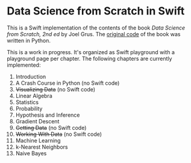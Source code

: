 # Data Science from Scratch in Swift

This is a Swift implementation of the contents of the book *Data Science from Scratch, 2nd ed* by Joel Grus. The [original code](https://github.com/joelgrus/data-science-from-scratch) of the book was written in Python.

This is a work in progress. It's organized as Swift playground with a playground page per chapter. The following chapters are currently implemented:

1. Introduction
2. A Crash Course in Python (no Swift code)
3. ~~Visualizing Data~~ (no Swift code)
4. Linear Algebra
5. Statistics
6. Probability
7. Hypothesis and Inference
8. Gradient Descent
9. ~~Getting Data~~ (no Swift code)
10. ~~Working With Data~~ (no Swift code)
11. Machine Learning
12. k-Nearest Neighbors
13. Naive Bayes

